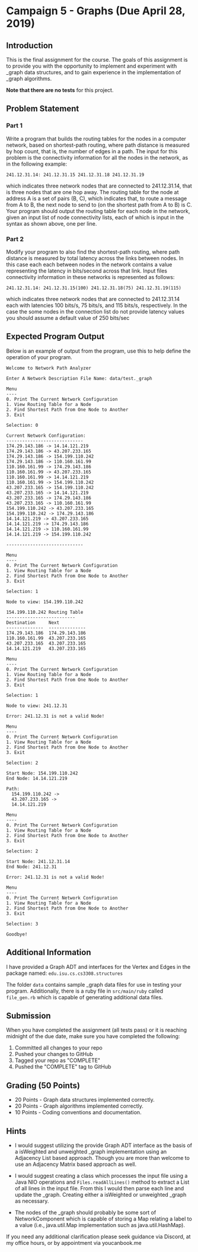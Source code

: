 # Campaign 5 - Graphs (Due April 28, 2019)

## Introduction
This is the final assignment for the course. The goals of this assignment is to provide you with the opportunity to implement and experiment with _graph data structures, and to gain experience in the implementation of _graph algorithms.

**Note that there are no tests** for this project.

## Problem Statement

### Part 1

Write a program that builds the routing tables for the nodes in a computer network, based on shortest-path routing, where path distance is measured by hop count, that is, the number of edges in a path. The input for this problem is the connectivity information for all the nodes in the network, as in the following example:

`241.12.31.14: 241.12.31.15 241.12.31.18 241.12.31.19`

which indicates three network nodes that are connected to 241.12.31.14, that is three nodes that are one hop away. The routing table for the node at address A is a set of pairs (B, C), which indicates that, to route a message from A to B, the next node to send to (on the shortest path from A to B) is C. Your program should output the routing table for each node in the network, given an input list of node connectivity lists, each of which is input in the syntax as shown above, one per line.

### Part 2

Modify your program to also find the shortest-path routing, where path distance is measured by total latency across the links between nodes. In this case each each between nodes in the network contains a value representing the latency in bits/second across that link. Input files connectivity information in these networks is represented as follows:

`241.12.31.14: 241.12.31.15(100) 241.12.31.18(75) 241.12.31.19(115)`

which indicates three network nodes that are connected to 241.12.31.14 each with latencies 100 bits/s, 75 bits/s, and 115 bits/s, respectively. In the case the some nodes in the connection list do not provide latency values you should assume a default value of 250 bits/sec

## Expected Program Output

Below is an example of output from the program, use this to help define the operation of your program.

```
Welcome to Network Path Analyzer

Enter A Network Description File Name: data/test._graph

Menu
----
0. Print The Current Network Configuration
1. View Routing Table for a Node
2. Find Shortest Path from One Node to Another
3. Exit

Selection: 0

Current Network Configuration:
-----------------------------
174.29.143.186 -> 14.14.121.219
174.29.143.186 -> 43.207.233.165
174.29.143.186 -> 154.199.110.242
174.29.143.186 -> 110.160.161.99
110.160.161.99 -> 174.29.143.186
110.160.161.99 -> 43.207.233.165
110.160.161.99 -> 14.14.121.219
110.160.161.99 -> 154.199.110.242
43.207.233.165 -> 154.199.110.242
43.207.233.165 -> 14.14.121.219
43.207.233.165 -> 174.29.143.186
43.207.233.165 -> 110.160.161.99
154.199.110.242 -> 43.207.233.165
154.199.110.242 -> 174.29.143.186
14.14.121.219 -> 43.207.233.165
14.14.121.219 -> 174.29.143.186
14.14.121.219 -> 110.160.161.99
14.14.121.219 -> 154.199.110.242

-----------------------------

Menu
----
0. Print The Current Network Configuration
1. View Routing Table for a Node
2. Find Shortest Path from One Node to Another
3. Exit

Selection: 1

Node to view: 154.199.110.242

154.199.110.242 Routing Table
--------------------------
Destination     Next
--------------  --------------
174.29.143.186  174.29.143.186
110.160.161.99  43.207.233.165
43.207.233.165  43.207.233.165
14.14.121.219   43.207.233.165

Menu
----  
0. Print The Current Network Configuration
1. View Routing Table for a Node
2. Find Shortest Path from One Node to Another
3. Exit

Selection: 1

Node to view: 241.12.31

Error: 241.12.31 is not a valid Node!

Menu
----
0. Print The Current Network Configuration
1. View Routing Table for a Node
2. Find Shortest Path from One Node to Another
3. Exit

Selection: 2

Start Node: 154.199.110.242
End Node: 14.14.121.219

Path:
  154.199.110.242 ->
  43.207.233.165 ->
  14.14.121.219

Menu
----
0. Print The Current Network Configuration
1. View Routing Table for a Node
2. Find Shortest Path from One Node to Another
3. Exit

Selection: 2

Start Node: 241.12.31.14
End Node: 241.12.31

Error: 241.12.31 is not a valid Node!

Menu
----
0. Print The Current Network Configuration
1. View Routing Table for a Node
2. Find Shortest Path from One Node to Another
3. Exit

Selection: 3

Goodbye!
```

## Additional Information

I have provided a Graph ADT and interfaces for the Vertex and Edges in the package named: `edu.isu.cs.cs3308.structures`


The folder `data` contains sample _graph data files for use in testing your program. Additionally, there is a ruby file in `src/main/ruby` called `file_gen.rb` which is capable of generating additional data files.

## Submission
When you have completed the assignment (all tests pass) or it is reaching midnight of the due date, make sure you have completed the following:

1. Committed all changes to your repo
2. Pushed your changes to GitHub
3. Tagged your repo as "COMPLETE"
4. Pushed the "COMPLETE" tag to GitHub

## Grading (50 Points)

* 20 Points - Graph data structures implemented correctly.
* 20 Points - Graph algorithms implemented correctly.
* 10 Points - Coding conventions and documentation.

## Hints

* I would suggest utilizing the provide Graph ADT interface as the basis of a isWeighted and unweighted _graph implementation using an Adjacency List based approach. Though you are more than welcome to use an Adjacency Matrix based approach as well.

* I would suggest creating a class which processes the input file using a Java NIO operations and `Files.readAllLines()` method to extract a List<String> of all lines in the input file. From this I would then parse each line and update the _graph. Creating either a isWeighted or unweighted _graph as necessary.

* The nodes of the _graph should probably be some sort of NetworkComponent which is capable of storing a Map relating a label to a value (i.e., java.util.Map implementation such as java.util.HashMap).

If you need any additional clarification please seek guidance via Discord, at my office hours, or by appointment via youcanbook.me
